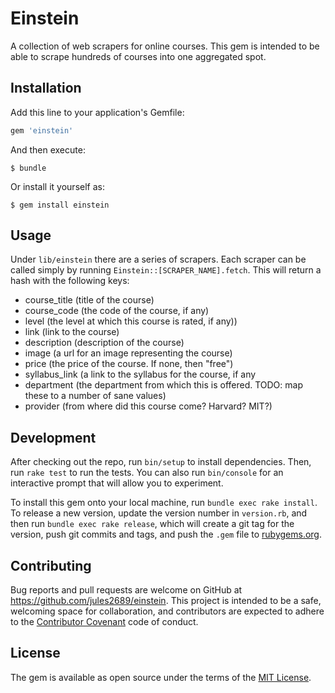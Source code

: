 # Einstein

A collection of web scrapers for online courses. This gem is intended to be able to scrape hundreds of courses into one aggregated spot.

## Installation

Add this line to your application's Gemfile:

```ruby
gem 'einstein'
```

And then execute:

    $ bundle

Or install it yourself as:

    $ gem install einstein

## Usage

Under `lib/einstein` there are a series of scrapers. Each scraper can be called simply by running `Einstein::[SCRAPER_NAME].fetch`. This will return a hash with the following keys: 

  - course_title (title of the course)
  - course_code (the code of the course, if any)
  - level (the level at which this course is rated, if any))
  - link (link to the course)
  - description (description of the course)
  - image (a url for an image representing the course)
  - price (the price of the course. If none, then "free")
  - syllabus_link (a link to the syllabus for the course, if any
  - department (the department from which this is offered. TODO: map these to a number of sane values)
  - provider (from where did this course come? Harvard? MIT?)

## Development

After checking out the repo, run `bin/setup` to install dependencies. Then, run `rake test` to run the tests. You can also run `bin/console` for an interactive prompt that will allow you to experiment.

To install this gem onto your local machine, run `bundle exec rake install`. To release a new version, update the version number in `version.rb`, and then run `bundle exec rake release`, which will create a git tag for the version, push git commits and tags, and push the `.gem` file to [rubygems.org](https://rubygems.org).

## Contributing

Bug reports and pull requests are welcome on GitHub at https://github.com/jules2689/einstein. This project is intended to be a safe, welcoming space for collaboration, and contributors are expected to adhere to the [Contributor Covenant](contributor-covenant.org) code of conduct.


## License

The gem is available as open source under the terms of the [MIT License](http://opensource.org/licenses/MIT).


